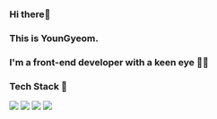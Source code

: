 ### Hi there👋 
### This is YounGyeom.
### I'm a front-end developer with a keen eye 👀💖 
### Tech Stack 🔗
<span>
<img src="https://img.shields.io/badge/css-blue?style=flat-square&logo=CSS3&logoColor=white"/>
<img src="https://img.shields.io/badge/HTML-red?style=flat-square&logo=HTML5&logoColor=white"/>
<img src="https://img.shields.io/badge/Javascript-orange?style=flat-square&logo=JavaScript&logoColor=white"/>
<img src="https://img.shields.io/badge/React-9cf?style=flat-square&logo=React&logoColor=white"/>
</span>
<!--
**DJaneLee/DJaneLee** is a ✨ _special_ ✨ repository because its `README.md` (this file) appears on your GitHub profile.


